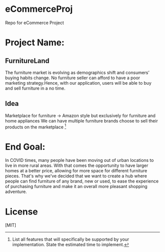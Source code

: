 # eCommerceProj
Repo for eCommerce Project
# Project Name:
## FurnitureLand
The furniture market is evolving as demographics shift and consumers’ buying habits change. No furniture seller can afford to have a poor marketing strategy.Hence, with our application, users will be able to buy and sell furniture in a no time.

## Idea
Marketplace for furniture -> Amazon style but exclusively for furniture and home appliances
We can have multiple furniture brands choose to sell their products on the marketplace
[^1]
# End Goal:
In COVID times, many people have been moving out of urban locations to live in more rural areas. With that comes the opportunity to have larger homes
at a better price, allowing for more space for different furniture pieces. That's why we've decided that we want to create a hub where people can find 
furniture of any brand, new or used, to ease the experience of purchasing furniture and make it an overall more pleasant shopping adventure.


# License
[MIT]

[^1]: List all features that will specifically be supported by your implementation. State the estimated time to implement.
